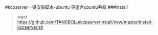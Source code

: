 #kcpserver一键安装脚本-ubuntu
只适合ubuntu系统
###install
> wget https://github.com/TANGBOLu/kcpserverinstall/new/master/install-kcpserver.sh
